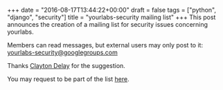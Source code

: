 +++
date = "2016-08-17T13:44:22+00:00"
draft = false
tags = ["python", "django", "security"]
title = "yourlabs-security mailing list"
+++
This post announces the creation of a mailing list for security issues concerning yourlabs.

Members can read messages, but external users may only post to it: yourlabs-security@googlegroups.com

Thanks [Clayton Delay](http://www.claytondelay.com) for the suggestion.

You may request to be part of the list [here](https://groups.google.com/forum/#!forum/yourlabs-security).
